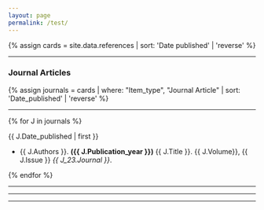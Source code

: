 ```yaml
---
layout: page
permalink: /test/
---
```


{% assign cards = site.data.references | sort: 'Date published' | 'reverse' %}

--------------
### Journal Articles
{% assign journals = cards | where: "Item_type", "Journal Article" | sort: 'Date_published' | 'reverse'  %}

-----------------

{% for J in journals %}

{{ J.Date_published | first }}



<ul>
<li> {{ J.Authors }}. <b>({{ J.Publication_year }})</b> {{ J.Title }}. {{ J.Volume}}, {{ J.Issue }} <i>{{ J_23.Journal }}</i>. </li>
</ul>

{% endfor %}











------------
------------
------------
